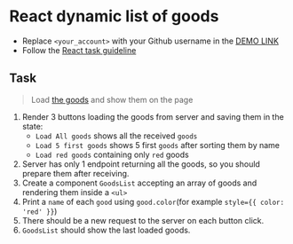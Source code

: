 # React dynamic list of goods
- Replace `<your_account>` with your Github username in the
 [DEMO LINK](https://MaksymStarodubtsev.github.io/react_dynamic-list-of-goods/)
- Follow the [React task guideline](https://github.com/mate-academy/react_task-guideline#react-tasks-guideline)

## Task
> Load [the goods](https://mate-academy.github.io/react_dynamic-list-of-goods/goods.json) and show them on the page

1. Render 3 buttons loading the goods from server and saving them in the state:
    - `Load All goods` shows all the received `goods`
    - `Load 5 first goods` shows 5 first `goods` after sorting them by name
    - `Load red goods` containing only `red` goods
1. Server has only 1 endpoint returning all the goods, so you should prepare them after receiving.
1. Create a component `GoodsList` accepting an array of goods and rendering them inside a `<ul>`
1. Print a `name` of each `good` using `good.color`(for example `style={{ color: 'red' }}`)
1. There should be a new request to the server on each button click.
1. `GoodsList` should show the last loaded goods.

